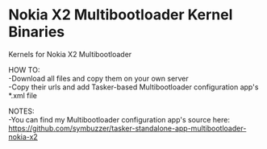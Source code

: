 # Nokia X2 Multibootloader Kernel Binaries
Kernels for Nokia X2 Multibootloader  
  
HOW TO:  
-Download all files and copy them on your own server  
-Copy their urls and add Tasker-based Multibootloader configuration app's *.xml file  
  
NOTES:  
-You can find my Multibootloader configuration app's source here: https://github.com/symbuzzer/tasker-standalone-app-multibootloader-nokia-x2
